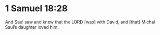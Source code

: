 # 1 Samuel 18:28

And Saul saw and knew that the LORD [was] with David, and [that] Michal Saul’s daughter loved him.